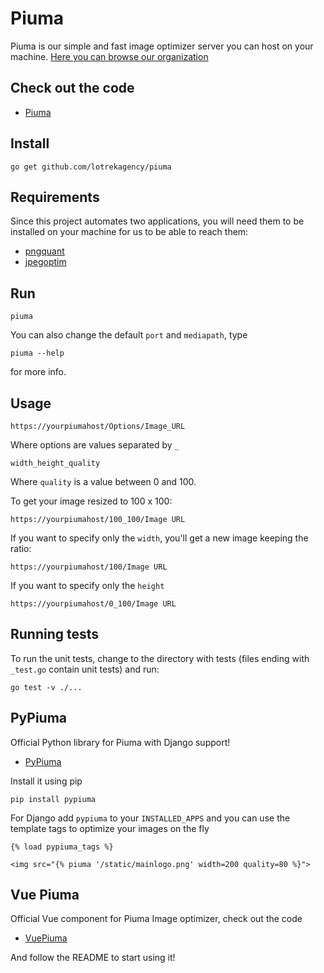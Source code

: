 
# Piuma

Piuma is our simple and fast image optimizer server you can host on your machine. [Here you can browse our organization](https://github.com/piumaio/)

## Check out the code

- [Piuma](https://github.com/piumaio/piuma)

## Install

    go get github.com/lotrekagency/piuma

## Requirements

Since this project automates two applications, you will need them to be installed on your machine for us to be able to reach them:

- [pngquant](https://pngquant.org/)
- [jpegoptim](https://github.com/tjko/jpegoptim)

## Run

    piuma

You can also change the default `port` and `mediapath`, type

    piuma --help

for more info.

## Usage

    https://yourpiumahost/Options/Image_URL

Where options are values separated by `_`

    width_height_quality

Where `quality` is a value between 0 and 100.

To get your image resized to 100 x 100:

    https://yourpiumahost/100_100/Image URL

If you want to specify only the `width`, you'll get a new image keeping the ratio:

    https://yourpiumahost/100/Image URL

If you want to specify only the `height`

    https://yourpiumahost/0_100/Image URL

## Running tests
To run the unit tests, change to the directory with tests (files ending with ```_test.go``` contain unit tests) and run:

    go test -v ./...

## PyPiuma

Official Python library for Piuma with Django support!

- [PyPiuma](https://github.com/piumaio/pypiuma)

Install it using pip

    pip install pypiuma

For Django add `pypiuma` to your `INSTALLED_APPS` and you can use the template tags to optimize your images on the fly

    {% load pypiuma_tags %}

    <img src="{% piuma '/static/mainlogo.png' width=200 quality=80 %}">

## Vue Piuma

Official Vue component for Piuma Image optimizer, check out the code

- [VuePiuma](https://github.com/piumaio/vue-piuma)

And follow the README to start using it!
